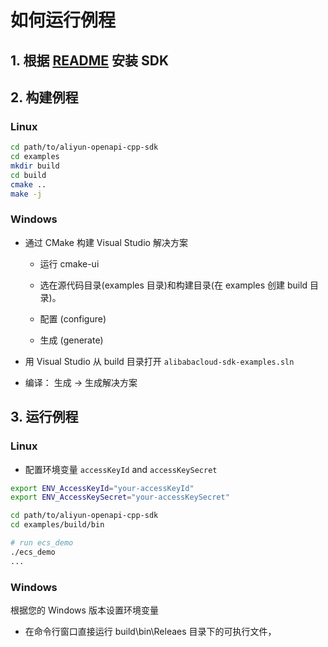 # 如何运行例程

## 1. 根据 [README](https://github.com/aliyun/aliyun-openapi-cpp-sdk/blob/master/README_zh.md) 安装 SDK

## 2. 构建例程

### Linux

```bash
cd path/to/aliyun-openapi-cpp-sdk
cd examples
mkdir build
cd build
cmake ..
make -j
```

### Windows

- 通过 CMake 构建 Visual Studio 解决方案

  - 运行 cmake-ui

  - 选在源代码目录(examples 目录)和构建目录(在 examples 创建 build 目录)。

  - 配置 (configure)

  - 生成 (generate)

- 用 Visual Studio 从 build 目录打开 `alibabacloud-sdk-examples.sln`

- 编译： 生成 -> 生成解决方案


## 3. 运行例程

### Linux

- 配置环境变量 `accessKeyId` and `accessKeySecret`

```bash
export ENV_AccessKeyId="your-accessKeyId"
export ENV_AccessKeySecret="your-accessKeySecret"
```

```bash
cd path/to/aliyun-openapi-cpp-sdk
cd examples/build/bin

# run ecs_demo
./ecs_demo
...
```

### Windows

根据您的 Windows 版本设置环境变量

- 在命令行窗口直接运行 build\\bin\\Releaes 目录下的可执行文件，
